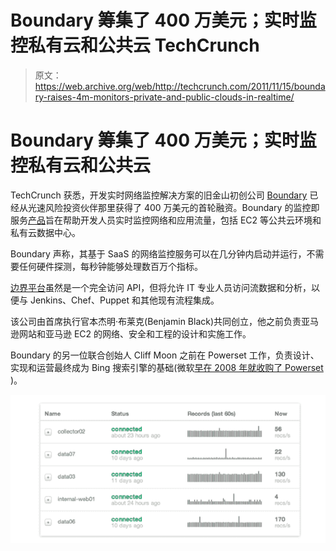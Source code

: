 # Boundary 筹集了 400 万美元；实时监控私有云和公共云 TechCrunch

> 原文：<https://web.archive.org/web/http://techcrunch.com/2011/11/15/boundary-raises-4m-monitors-private-and-public-clouds-in-realtime/>

# Boundary 筹集了 400 万美元；实时监控私有云和公共云

TechCrunch 获悉，开发实时网络监控解决方案的旧金山初创公司 [Boundary](https://web.archive.org/web/20230203121147/https://boundary.com/) 已经从光速风险投资伙伴那里获得了 400 万美元的首轮融资。Boundary 的监控即服务[产品](https://web.archive.org/web/20230203121147/https://boundary.com/product/)旨在帮助开发人员实时监控网络和应用流量，包括 EC2 等公共云环境和私有云数据中心。

Boundary 声称，其基于 SaaS 的网络监控服务可以在几分钟内启动并运行，不需要任何硬件探测，每秒钟能够处理数百万个指标。

[边界平台](https://web.archive.org/web/20230203121147/https://boundary.com/about/#platform)虽然是一个完全访问 API，但将允许 IT 专业人员访问流数据和分析，以便与 Jenkins、Chef、Puppet 和其他现有流程集成。

该公司由首席执行官本杰明·布莱克(Benjamin Black)共同创立，他之前负责亚马逊网站和亚马逊 EC2 的网络、安全和工程的设计和实施工作。

Boundary 的另一位联合创始人 Cliff Moon 之前在 Powerset 工作，负责设计、实现和运营最终成为 Bing 搜索引擎的基础(微软[早在 2008 年就收购了 Powerset](https://web.archive.org/web/20230203121147/https://techcrunch.com/2008/07/01/ok-now-its-done-microsoft-to-acquire-powerset/) )。

![](img/c9a733eae6effe18837ae97378dd77e9.png)